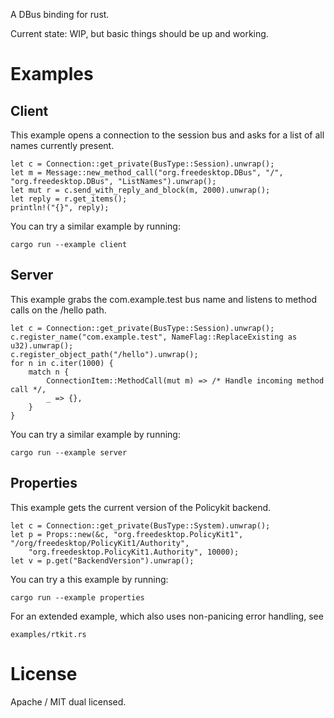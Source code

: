 A DBus binding for rust.

Current state: WIP, but basic things should be up and working.

Examples
========

Client
------

This example opens a connection to the session bus and asks for a list of all names currently present.

    let c = Connection::get_private(BusType::Session).unwrap();
    let m = Message::new_method_call("org.freedesktop.DBus", "/", "org.freedesktop.DBus", "ListNames").unwrap();
    let mut r = c.send_with_reply_and_block(m, 2000).unwrap();
    let reply = r.get_items();
    println!("{}", reply);

You can try a similar example by running:

    cargo run --example client


Server
------

This example grabs the com.example.test bus name and listens to method calls on the /hello path.

    let c = Connection::get_private(BusType::Session).unwrap();
    c.register_name("com.example.test", NameFlag::ReplaceExisting as u32).unwrap();
    c.register_object_path("/hello").unwrap();
    for n in c.iter(1000) {
        match n {
            ConnectionItem::MethodCall(mut m) => /* Handle incoming method call */,
            _ => {},
        }
    }

You can try a similar example by running:

    cargo run --example server


Properties
----------

This example gets the current version of the Policykit backend.

    let c = Connection::get_private(BusType::System).unwrap();
    let p = Props::new(&c, "org.freedesktop.PolicyKit1", "/org/freedesktop/PolicyKit1/Authority",
        "org.freedesktop.PolicyKit1.Authority", 10000);
    let v = p.get("BackendVersion").unwrap();

You can try a this example by running:

    cargo run --example properties

For an extended example, which also uses non-panicing error handling, see

    examples/rtkit.rs

License
=======

Apache / MIT dual licensed.
